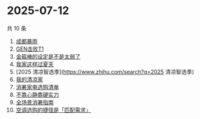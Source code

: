 # 2025-07-12

共 10 条

<!-- BEGIN -->
<!-- 最后更新时间 Sat Jul 12 2025 01:17:04 GMT+0800 (China Standard Time) -->

1. [成都暴雨](https://www.zhihu.com/search?q=成都暴雨)
1. [GEN击败T1](https://www.zhihu.com/search?q=GEN击败T1)
1. [金箍棒的设定是不是太弱了](https://www.zhihu.com/search?q=金箍棒的设定是不是太弱了)
1. [我家这样过夏天](https://www.zhihu.com/search?q=我家这样过夏天)
1. [2025 清凉智选季](https://www.zhihu.com/search?q=2025 清凉智选季)
1. [我的清凉家](https://www.zhihu.com/search?q=我的清凉家)
1. [消暑家电选购清单](https://www.zhihu.com/search?q=消暑家电选购清单)
1. [不靠心静靠硬实力](https://www.zhihu.com/search?q=不靠心静靠硬实力)
1. [全场景消暑指南](https://www.zhihu.com/search?q=全场景消暑指南)
1. [空调选购的捷径是「匹配需求」](https://www.zhihu.com/search?q=空调选购的捷径是「匹配需求」)

<!-- END -->
